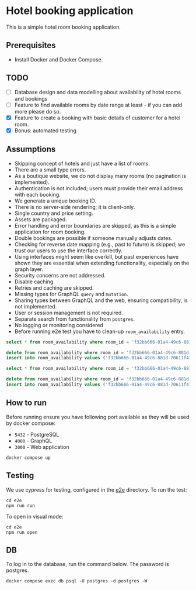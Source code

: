 # Hotel booking application

This is a simple hotel room booking application.

## Prerequisites

- Install Docker and Docker Compose.

## TODO

- [ ] Database design and data modelling about availability of hotel rooms and bookings
- [ ] Feature to find available rooms by date range at least - if you can add more please do so.
- [x] Feature to create a booking with basic details of customer for a hotel room.
- [x] Bonus: automated testing

## Assumptions

- Skipping concept of hotels and just have a list of rooms.
- There are a small type errors.
- As a boutique website, we do not display many rooms (no pagination is implemented).
- Authentication is not included; users must provide their email address with each booking.
- We generate a unique booking ID.
- There is no server-side rendering; it is client-only.
- Single country and price setting.
- Assets are packaged.
- Error handling and error boundaries are skipped, as this is a simple application for room booking.
- Double bookings are possible if someone manually adjusts dates.
- Checking for reverse date mapping (e.g., past to future) is skipped; we trust our users to use the interface correctly.
- Using interfaces might seem like overkill, but past experiences have shown they are essential when extending functionality, especially on the graph layer.
- Security concerns are not addressed.
- Disable caching.
- Retries and caching are skipped.
- Missing types for GraphQL `query` and `mutation`.
- Sharing types between GraphQL and the web, ensuring compatibility, is not implemented.
- User or session management is not required.
- Separate search from functionality from `postgres`.
- No logging or monitoring considered
- Before running e2e test you have to clean-up `room_availability` entry.

```sql
select * from room_availability where room_id = 'f32bb666-01a4-49c6-881d-70611f47441d';

delete from room_availability where room_id = 'f32bb666-01a4-49c6-881d-70611f47441d';
insert into room_availability values ('f32bb666-01a4-49c6-881d-70611f47441d', '[,]');

select * from room_availability where room_id = 'f32bb666-01a4-49c6-881d-70611f47441d';

delete from room_availability where room_id = 'f32bb666-01a4-49c6-881d-70611f47441d';
insert into room_availability values ('f32bb666-01a4-49c6-881d-70611f47441d', '[,]');
```

## How to run

Before running ensure you have following port available as they will be used by docker compose:

- `5432` - PostgreSQL
- `4000` - GraphQL
- `3000` - Web application

```shell
docker compose up
```

## Testing

We use cypress for testing, configured in the [e2e](./e2e) directory. To run the test:

```shell
cd e2e
npm run run
```

To open in visual mode:

```shell
cd e2e
npm run open
```

## DB

To log in to the database, run the command below. The password is postgres.

```shell
docker compose exec db psql -U postgres -d postgres -W
```
